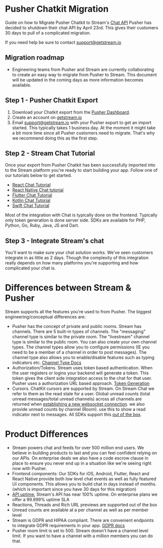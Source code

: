 # Pusher Chatkit Migration

Guide on how to Migrate Pusher Chatkit to Stream's [Chat API](https://getstream.io/chat/)
Pusher has decided to shutdown their chat API by April 23rd. This gives their customers 30 days to pull of a complicated migration. 

If you need help be sure to contact support@getstream.io

## Migration roadmap

- Engineering teams from Pusher and Stream are currently collaborating to create an easy way to migrate from Pusher to Stream. This document will be updated in the coming days as more information becomes available.

## Step 1 - Pusher Chatkit Export

1. Download your Chatkit export from the [Pusher Dashboard](https://dashboard.pusher.com/). 
2. Create an account on [getstream.io](https://getstream.io/)
3. Email support@getstream.io with your Pusher export to get an import started. This typically takes 1 business day. At the moment it might take a bit more time since all Pusher customers need to migrate. That's why we recommend doing this as the first step.

## Step 2 - Stream Chat Tutorial

Once your export from Pusher Chatkit has been successfully imported into to the Stream platform you're ready to start building your app. Follow one of our tutorials below to get started.

- [React Chat Tutorial](https://getstream.io/chat/react-chat/tutorial/)
- [React Native Chat tutorial](https://getstream.io/chat/react-native-chat/tutorial/)
- [Flutter Chat Tutorial](https://getstream.io/chat/flutter/tutorial/)
- [Kotlin Chat Tutorial](https://getstream.io/tutorials/android-chat/#kotlin)
- [Swift Chat Tutorial](https://getstream.io/tutorials/ios-chat/)

Most of the integration with Chat is typically done on the frontend. Typically only token generation is done server side.
SDKs are available for PHP, Python, Go, Ruby, Java, JS and Dart.

## Step 3 - Integrate Stream's chat

You'll want to make sure your chat solution works. We've seen customers integrate in as little as 2 days. Though the complexity of this integration really depends on how many platforms you're supporting and how complicated your chat is.

# Differences between Stream & Pusher

Stream supports all the features you're used to from Pusher. The biggest engineering/conceptual differences are:

* Pusher has the concept of private and public rooms. Stream has channels. There are 5 built-in types of channels. The "messaging" channel type is similar to the private room. The "livestream" channel type is similar to the public room. You can also create your own channel types. The channel types allow you to configure permissions (IE you need to be a member of a channel in order to post messages). The channel type also allows you to enable/disable features such as typing indicators etc. [Channel Type Docs](https://getstream.io/chat/docs/channel_features/?language=js)
* Authorization/Tokens. Stream uses token based authentication. When the user registers or logins your backend will generate a token. This token gives the client side integration access to the chat for that user. Pusher uses a authorization URL based approach. [Token Generation](https://getstream.io/chat/docs/init_and_users/?language=js&q=token#tokens)
* Cursors. ChatKit cursors are supported by Stream. On Stream Chat we refer to them as the read state for a user.
Global unread counts (total unread messages/total unread channels) across all channels are returned when [establishing a new websocket connection](https://getstream.io/chat/docs/unread/?language=js).
we also provide unread counts by channel (Room). use this to show a read indicator next to messages. All 
SDKs support this [out of the box](https://getstream.io/chat/docs/unread_channel/?language=js).


# Product Differences

* Stream powers chat and feeds for over 500 million end users. We believe in building products to last and you can feel confident relying on our APIs. On enterprise deals we also have a code escrow clause in place to ensure you never end up in a situation like we're seeing right now with Pusher.
* Frontend components: Our SDKs for iOS, Android, Flutter, React and React Native provide both low level chat events as well as fully featured UI components. This allows you to build chat in days instead of months. (which is important since you have 30 days for this migration)
* [API uptime](http://status.getstream.io/), Stream's API has near 100% uptime. On enterprise plans we offer a 99.999% uptime SLA
* Reactions, Threads and Rich URL previews are supported out of the box
* Unread counts are available at a per channel as well as per member level
* Stream is GDPR and HIPAA compliant. There are convenient endpoints to integrate GDPR requirements in your app. [GDPR docs](https://getstream.io/chat/docs/gdpr/?language=js)
* Pusher room limit is set to 500. Stream doesn't have a channel level limit. If you want to have a channel with a million members you can do that.

